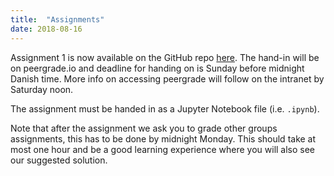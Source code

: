 ```yaml
---
title:  "Assignments"
date: 2018-08-16
---
```


Assignment 1 is now available on the GitHub repo [here](https://github.com/abjer/sds/blob/master/material/assignments/assignment_1.ipynb). The hand-in will be on peergrade.io and deadline for handing on is Sunday before midnight Danish time. More info on accessing peergrade will follow on the intranet by Saturday noon.

The assignment must be handed in as a Jupyter Notebook file (i.e. `.ipynb`).

Note that after the assignment we ask you to grade other groups assignments, this has to be done by midnight Monday. This should take at most one hour and be a good learning experience where you will also see our suggested solution.
